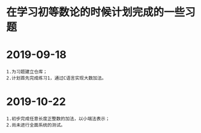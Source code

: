 # 在学习初等数论的时候计划完成的一些习题

# 2019-09-18  
	1.为习题建立仓库；
	2.计划首先完成练习1，通过C语言实现大数加法。

# 2019-10-22
	1.初步完成任意长度正整数的加法，以小端法表示；
	2.尚未进行全面系统的测试。

